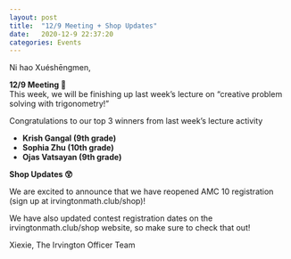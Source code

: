 ```yaml
---
layout: post
title:  "12/9 Meeting + Shop Updates"
date:   2020-12-9 22:37:20
categories: Events
---
```

Ni hao Xuéshēngmen,

<b>12/9 Meeting 🎁</b>  
This week, we will be finishing up last week’s lecture on “creative problem solving with trigonometry!”

Congratulations to our top 3 winners from last week’s lecture activity <b>
- Krish Gangal (9th grade)
- Sophia Zhu (10th grade)
- Ojas Vatsayan (9th grade)
</b>
<b>Shop Updates 😲</b>

We are excited to announce that we have reopened AMC 10 registration (sign up at irvingtonmath.club/shop)!

We have also updated contest registration dates on the irvingtonmath.club/shop website, so make sure to check that out!

Xiexie,
The Irvington Officer Team
